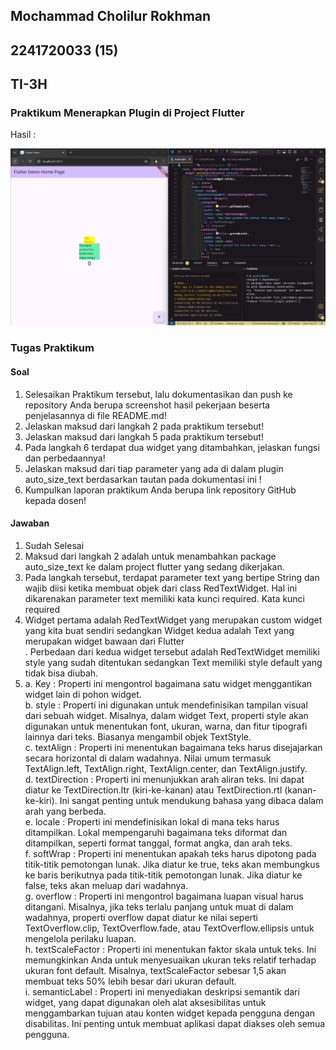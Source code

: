 ## Mochammad Cholilur Rokhman

## 2241720033 (15)

## TI-3H

### Praktikum Menerapkan Plugin di Project Flutter

Hasil : 

![alt text](image.png)

### Tugas Praktikum 

#### Soal 

1. Selesaikan Praktikum tersebut, lalu dokumentasikan dan push ke repository Anda berupa screenshot hasil pekerjaan beserta penjelasannya di file README.md!
2. Jelaskan maksud dari langkah 2 pada praktikum tersebut!
3. Jelaskan maksud dari langkah 5 pada praktikum tersebut!
4. Pada langkah 6 terdapat dua widget yang ditambahkan, jelaskan fungsi dan perbedaannya!
5. Jelaskan maksud dari tiap parameter yang ada di dalam plugin auto_size_text berdasarkan tautan pada dokumentasi ini !
6. Kumpulkan laporan praktikum Anda berupa link repository GitHub kepada dosen!

#### Jawaban 

1. Sudah Selesai
2. Maksud dari langkah 2 adalah untuk menambahkan package auto_size_text ke dalam project flutter yang sedang dikerjakan.
3. Pada langkah tersebut, terdapat parameter text yang bertipe String dan wajib diisi ketika membuat objek dari class RedTextWidget. Hal ini dikarenakan parameter text memiliki kata kunci required. Kata kunci required
4.  Widget pertama adalah RedTextWidget yang merupakan custom widget yang kita buat sendiri sedangkan Widget kedua adalah Text yang merupakan widget bawaan dari Flutter <br>.
Perbedaan dari kedua widget tersebut adalah RedTextWidget memiliki style yang sudah ditentukan sedangkan Text memiliki style default yang tidak bisa diubah.
5. 
    a. Key : Properti ini mengontrol bagaimana satu widget menggantikan widget lain di pohon widget. <br>
    b. style : Properti ini digunakan untuk mendefinisikan tampilan visual dari sebuah widget. Misalnya, dalam widget Text, properti style akan digunakan untuk menentukan font, ukuran, warna, dan fitur tipografi lainnya dari teks. Biasanya mengambil objek TextStyle. <br>
    c. textAlign : Properti ini menentukan bagaimana teks harus disejajarkan secara horizontal di dalam wadahnya. Nilai umum termasuk TextAlign.left, TextAlign.right, TextAlign.center, dan TextAlign.justify. <br>
    d. textDirection : Properti ini menunjukkan arah aliran teks. Ini dapat diatur ke TextDirection.ltr (kiri-ke-kanan) atau TextDirection.rtl (kanan-ke-kiri). Ini sangat penting untuk mendukung bahasa yang dibaca dalam arah yang berbeda. <br>
    e. locale : Properti ini mendefinisikan lokal di mana teks harus ditampilkan. Lokal mempengaruhi bagaimana teks diformat dan ditampilkan, seperti format tanggal, format angka, dan arah teks. <br>
    f. softWrap : Properti ini menentukan apakah teks harus dipotong pada titik-titik pemotongan lunak. Jika diatur ke true, teks akan membungkus ke baris berikutnya pada titik-titik pemotongan lunak. Jika diatur ke false, teks akan meluap dari wadahnya. <br>
    g. overflow : Properti ini mengontrol bagaimana luapan visual harus ditangani. Misalnya, jika teks terlalu panjang untuk muat di dalam wadahnya, properti overflow dapat diatur ke nilai seperti TextOverflow.clip, TextOverflow.fade, atau TextOverflow.ellipsis untuk mengelola perilaku luapan. <br>
    h. textScaleFactor : Properti ini menentukan faktor skala untuk teks. Ini memungkinkan Anda untuk menyesuaikan ukuran teks relatif terhadap ukuran font default. Misalnya, textScaleFactor sebesar 1,5 akan membuat teks 50% lebih besar dari ukuran default. <br>
    i. semanticLabel : Properti ini menyediakan deskripsi semantik dari widget, yang dapat digunakan oleh alat aksesibilitas untuk menggambarkan tujuan atau konten widget kepada pengguna dengan disabilitas. Ini penting untuk membuat aplikasi dapat diakses oleh semua pengguna.


